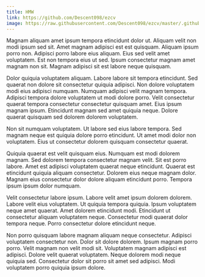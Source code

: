 ```yaml
---
title: HMW
link: https://github.com/Descent098/ezcv
image: https://raw.githubusercontent.com/Descent098/ezcv/master/.github/logo.png
---
```


Magnam aliquam amet ipsum tempora etincidunt dolor ut. Aliquam velit non modi ipsum sed sit. Amet magnam adipisci est est quisquam. Aliquam ipsum porro non. Adipisci porro labore eius aliquam. Eius sed velit amet voluptatem. Est non tempora eius ut sed. Ipsum consectetur magnam amet magnam non sit. Magnam adipisci sit est labore neque quisquam.

Dolor quiquia voluptatem aliquam. Labore labore sit tempora etincidunt. Sed quaerat non dolore sit consectetur quiquia adipisci. Non dolore voluptatem modi eius adipisci numquam. Numquam adipisci velit magnam tempora. Adipisci tempora dolore voluptatem ut modi dolore porro. Velit consectetur quaerat tempora consectetur consectetur quisquam amet. Eius ipsum magnam ipsum. Etincidunt magnam sed amet quiquia neque. Dolore quaerat quisquam sed dolorem dolorem voluptatem.

Non sit numquam voluptatem. Ut labore sed eius labore tempora. Sed magnam neque est quiquia dolore porro etincidunt. Ut amet modi dolor non voluptatem. Eius ut consectetur dolorem quisquam consectetur quaerat.

Quiquia quaerat est velit quisquam eius. Numquam est modi dolorem magnam. Sed dolorem tempora consectetur magnam velit. Sit est porro labore. Amet est adipisci voluptatem quaerat neque etincidunt. Quaerat est etincidunt quiquia aliquam consectetur. Dolorem eius neque magnam dolor. Magnam eius consectetur dolor dolore aliquam etincidunt porro. Tempora ipsum ipsum dolor numquam.

Velit consectetur labore ipsum. Labore velit amet ipsum dolorem dolorem. Labore velit eius voluptatem. Ut quiquia tempora quiquia. Ipsum voluptatem neque amet quaerat. Amet dolorem etincidunt modi. Etincidunt ut consectetur aliquam voluptatem neque. Consectetur modi quaerat dolor tempora neque. Porro consectetur dolore etincidunt neque.

Non porro quisquam labore magnam aliquam neque consectetur. Adipisci voluptatem consectetur non. Dolor sit dolore dolorem. Ipsum magnam porro porro. Velit magnam non velit modi sit. Voluptatem magnam adipisci est adipisci. Dolore velit quaerat voluptatem. Neque dolorem modi neque quiquia sed. Consectetur dolor sit porro sit amet sed adipisci. Modi voluptatem porro quiquia ipsum dolore.
    